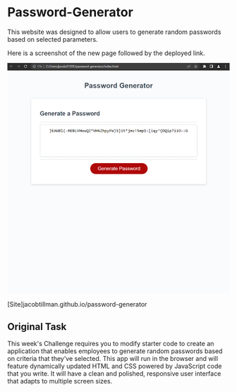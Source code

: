 # Password-Generator

This website was designed to allow users to generate random passwords based on selected parameters. 

Here is a screenshot of the new page followed by the deployed link. 

<img src="./assets/images/site-screenshot.png" alt="Screenshot of New Page">

[Site]jacobtillman.github.io/password-generator



## Original Task

This week's Challenge requires you to modify starter code to create an application that enables employees to generate random passwords based on criteria that they’ve selected. This app will run in the browser and will feature dynamically updated HTML and CSS powered by JavaScript code that you write. It will have a clean and polished, responsive user interface that adapts to multiple screen sizes.
